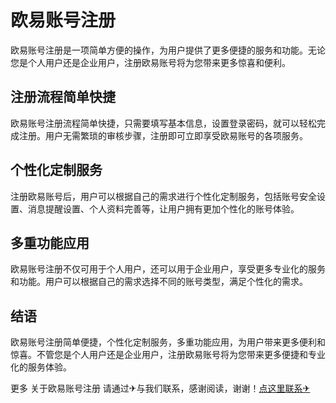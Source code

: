 # 欧易账号注册

欧易账号注册是一项简单方便的操作，为用户提供了更多便捷的服务和功能。无论您是个人用户还是企业用户，注册欧易账号将为您带来更多惊喜和便利。

## 注册流程简单快捷

欧易账号注册流程简单快捷，只需要填写基本信息，设置登录密码，就可以轻松完成注册。用户无需繁琐的审核步骤，注册即可立即享受欧易账号的各项服务。

## 个性化定制服务

注册欧易账号后，用户可以根据自己的需求进行个性化定制服务，包括账号安全设置、消息提醒设置、个人资料完善等，让用户拥有更加个性化的账号体验。

## 多重功能应用

欧易账号注册不仅可用于个人用户，还可以用于企业用户，享受更多专业化的服务和功能。用户可以根据自己的需求选择不同的账号类型，满足个性化的需求。

## 结语

欧易账号注册简单便捷，个性化定制服务，多重功能应用，为用户带来更多便利和惊喜。不管您是个人用户还是企业用户，注册欧易账号将为您带来更多便捷和专业化的服务体验。

更多 关于欧易账号注册 请通过✈与我们联系，感谢阅读，谢谢！[点这里联系✈](https://cc.k02.cc)